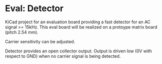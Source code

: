 # Eval: Detector

KiCad project for an evaluation board providing a fast detector for an AC signal >= 15kHz. This eval board will be realized on a protoype matrix board (pitch 2.54 mm).

Carrier sensitivity can be adjusted.

Detector provides an open collector output. Output is driven low (0V with respect to GND) when no carrier signal is being detected.
